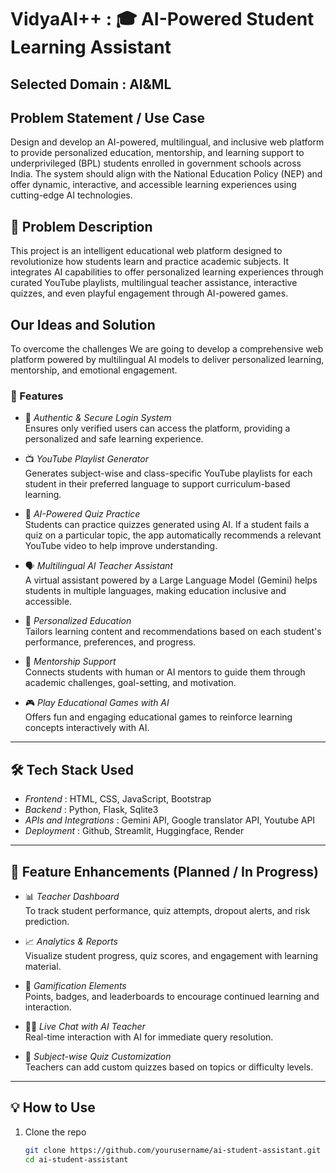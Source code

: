 # VidyaAI++  : 🎓 AI-Powered Student Learning Assistant

## Selected Domain : AI&ML

## Problem Statement / Use Case
Design and develop an AI-powered, multilingual, and inclusive web platform to provide personalized education, mentorship, and learning support to underprivileged (BPL) students enrolled in government schools across India. The system should align with the National Education Policy (NEP) and offer dynamic, interactive, and accessible learning experiences using cutting-edge AI technologies. 


## 📘 Problem Description
This project is an intelligent educational web platform designed to revolutionize how students learn and practice academic subjects. It integrates AI capabilities to offer personalized learning experiences through curated YouTube playlists, multilingual teacher assistance, interactive quizzes, and even playful engagement through AI-powered games.

## Our Ideas and Solution
To overcome the challenges We are going to develop a comprehensive web platform powered by multilingual AI models to deliver personalized learning, mentorship, and emotional engagement.

### 🚀 Features

- 🔐 *Authentic & Secure Login System*  
  Ensures only verified users can access the platform, providing a personalized and safe learning experience.

- 📺 *YouTube Playlist Generator*  
  Generates subject-wise and class-specific YouTube playlists for each student in their preferred language to support curriculum-based learning.

- 🧠 *AI-Powered Quiz Practice*  
  Students can practice quizzes generated using AI. If a student fails a quiz on a particular topic, the app automatically recommends a relevant YouTube video to help improve understanding.

- 🗣 *Multilingual AI Teacher Assistant*  
  A virtual assistant powered by a Large Language Model (Gemini) helps students in multiple languages, making education inclusive and accessible.

- 🧠 *Personalized Education*  
  Tailors learning content and recommendations based on each student's performance, preferences, and progress.

- 🤝 *Mentorship Support*  
  Connects students with human or AI mentors to guide them through academic challenges, goal-setting, and motivation.

- 🎮 *Play Educational Games with AI*  
  Offers fun and engaging educational games to reinforce learning concepts interactively with AI.


---

## 🛠 Tech Stack Used

- *Frontend* : HTML, CSS, JavaScript, Bootstrap  
- *Backend* : Python, Flask, Sqlite3
- *APIs and Integrations* : Gemini API, Google translator API, Youtube API
- *Deployment* : Github, Streamlit, Huggingface, Render 

---


## 🌱 Feature Enhancements (Planned / In Progress)

- 📊 *Teacher Dashboard*  
  To track student performance, quiz attempts, dropout alerts, and risk prediction.

- 📈 *Analytics & Reports*  
  Visualize student progress, quiz scores, and engagement with learning material.

- 🧩 *Gamification Elements*  
  Points, badges, and leaderboards to encourage continued learning and interaction.

- 👩‍🏫 *Live Chat with AI Teacher*  
  Real-time interaction with AI for immediate query resolution.

- 🧪 *Subject-wise Quiz Customization*  
  Teachers can add custom quizzes based on topics or difficulty levels.


---

## 💡 How to Use

1. Clone the repo  
   ```bash
   git clone https://github.com/yourusername/ai-student-assistant.git
   cd ai-student-assistant
